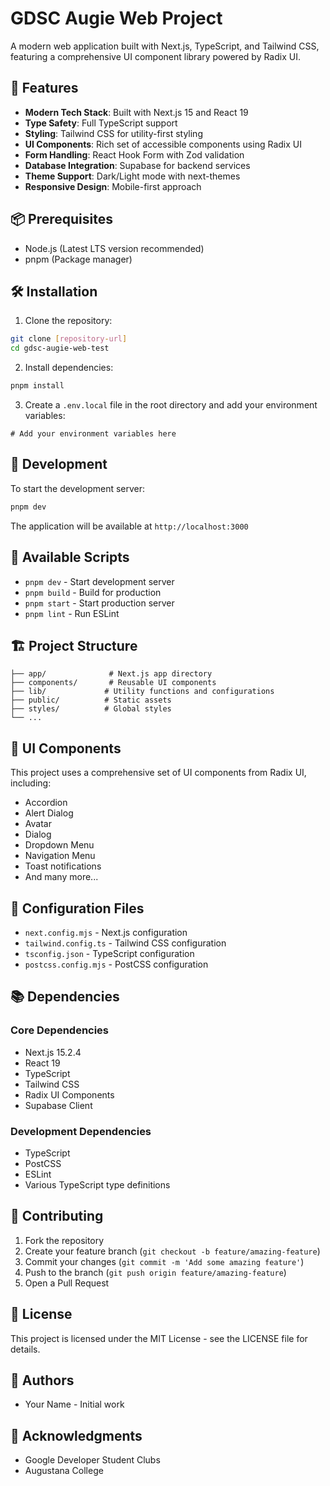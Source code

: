 
# GDSC Augie Web Project

A modern web application built with Next.js, TypeScript, and Tailwind CSS, featuring a comprehensive UI component library powered by Radix UI.

## 🚀 Features

- **Modern Tech Stack**: Built with Next.js 15 and React 19
- **Type Safety**: Full TypeScript support
- **Styling**: Tailwind CSS for utility-first styling
- **UI Components**: Rich set of accessible components using Radix UI
- **Form Handling**: React Hook Form with Zod validation
- **Database Integration**: Supabase for backend services
- **Theme Support**: Dark/Light mode with next-themes
- **Responsive Design**: Mobile-first approach

## 📦 Prerequisites

- Node.js (Latest LTS version recommended)
- pnpm (Package manager)

## 🛠️ Installation

1. Clone the repository:
```bash
git clone [repository-url]
cd gdsc-augie-web-test
```

2. Install dependencies:
```bash
pnpm install
```

3. Create a `.env.local` file in the root directory and add your environment variables:
```env
# Add your environment variables here
```

## 🚀 Development

To start the development server:

```bash
pnpm dev
```

The application will be available at `http://localhost:3000`

## 📝 Available Scripts

- `pnpm dev` - Start development server
- `pnpm build` - Build for production
- `pnpm start` - Start production server
- `pnpm lint` - Run ESLint

## 🏗️ Project Structure

```
├── app/              # Next.js app directory
├── components/       # Reusable UI components
├── lib/             # Utility functions and configurations
├── public/          # Static assets
├── styles/          # Global styles
└── ...
```

## 🎨 UI Components

This project uses a comprehensive set of UI components from Radix UI, including:
- Accordion
- Alert Dialog
- Avatar
- Dialog
- Dropdown Menu
- Navigation Menu
- Toast notifications
- And many more...

## 🔧 Configuration Files

- `next.config.mjs` - Next.js configuration
- `tailwind.config.ts` - Tailwind CSS configuration
- `tsconfig.json` - TypeScript configuration
- `postcss.config.mjs` - PostCSS configuration

## 📚 Dependencies

### Core Dependencies
- Next.js 15.2.4
- React 19
- TypeScript
- Tailwind CSS
- Radix UI Components
- Supabase Client

### Development Dependencies
- TypeScript
- PostCSS
- ESLint
- Various TypeScript type definitions

## 🤝 Contributing

1. Fork the repository
2. Create your feature branch (`git checkout -b feature/amazing-feature`)
3. Commit your changes (`git commit -m 'Add some amazing feature'`)
4. Push to the branch (`git push origin feature/amazing-feature`)
5. Open a Pull Request

## 📄 License

This project is licensed under the MIT License - see the LICENSE file for details.

## 👥 Authors

- Your Name - Initial work

## 🙏 Acknowledgments

- Google Developer Student Clubs
- Augustana College